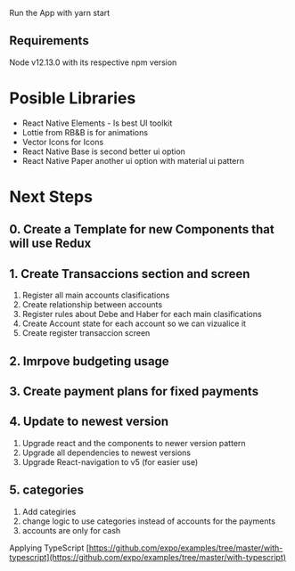 Run the App with
  yarn start


## Requirements
Node v12.13.0 with its respective npm version

# Posible Libraries
* React Native Elements - Is best UI toolkit 
* Lottie from RB&B is for animations
* Vector Icons for Icons
* React Native Base is second better ui option
* React Native Paper another ui option with material ui pattern


# Next Steps
## 0. Create a Template for new Components that will use Redux
## 1. Create Transaccions section and screen
  1. Register all main accounts clasifications
  2. Create relationship between accounts
  3. Register rules about Debe and Haber for each main clasifications
  4. Create Account state for each account so we can vizualice it
  5. Create register transaccion screen

## 2. Imrpove budgeting usage
## 3. Create payment plans for fixed payments
## 4. Update to newest version
  1. Upgrade react and the components to newer version pattern
  2. Upgrade all dependencies to newest versions
  3. Upgrade React-navigation to v5 (for easier use)
## 5. categories
  1. Add categiries
  2. change logic to use categories instead of  accounts for the payments
  3. accounts are only for cash

Applying TypeScript
[https://github.com/expo/examples/tree/master/with-typescript](https://github.com/expo/examples/tree/master/with-typescript)